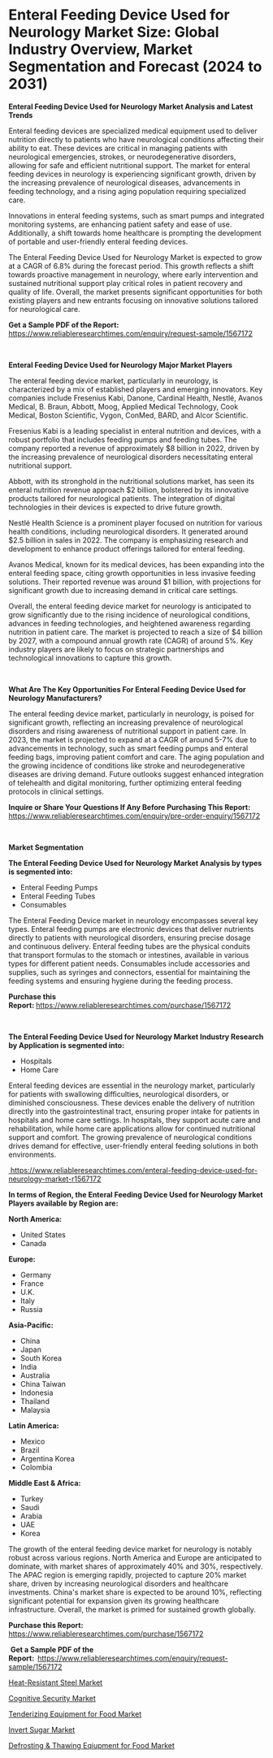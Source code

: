 <p><h1>Enteral Feeding Device Used for Neurology Market Size: Global Industry Overview, Market Segmentation and Forecast (2024 to 2031)</h1></p><p><strong>Enteral Feeding Device Used for Neurology Market Analysis and Latest Trends</strong></p>
<p><p>Enteral feeding devices are specialized medical equipment used to deliver nutrition directly to patients who have neurological conditions affecting their ability to eat. These devices are critical in managing patients with neurological emergencies, strokes, or neurodegenerative disorders, allowing for safe and efficient nutritional support. The market for enteral feeding devices in neurology is experiencing significant growth, driven by the increasing prevalence of neurological diseases, advancements in feeding technology, and a rising aging population requiring specialized care.</p><p>Innovations in enteral feeding systems, such as smart pumps and integrated monitoring systems, are enhancing patient safety and ease of use. Additionally, a shift towards home healthcare is prompting the development of portable and user-friendly enteral feeding devices. </p><p>The Enteral Feeding Device Used for Neurology Market is expected to grow at a CAGR of 6.8% during the forecast period. This growth reflects a shift towards proactive management in neurology, where early intervention and sustained nutritional support play critical roles in patient recovery and quality of life. Overall, the market presents significant opportunities for both existing players and new entrants focusing on innovative solutions tailored for neurological care.</p></p>
<p><strong>Get a Sample PDF of the Report:&nbsp;</strong> <a href="https://www.reliableresearchtimes.com/enquiry/request-sample/1567172">https://www.reliableresearchtimes.com/enquiry/request-sample/1567172</a></p>
<p>&nbsp;</p>
<p><strong>Enteral Feeding Device Used for Neurology Major Market Players</strong></p>
<p><p>The enteral feeding device market, particularly in neurology, is characterized by a mix of established players and emerging innovators. Key companies include Fresenius Kabi, Danone, Cardinal Health, Nestlé, Avanos Medical, B. Braun, Abbott, Moog, Applied Medical Technology, Cook Medical, Boston Scientific, Vygon, ConMed, BARD, and Alcor Scientific.</p><p>Fresenius Kabi is a leading specialist in enteral nutrition and devices, with a robust portfolio that includes feeding pumps and feeding tubes. The company reported a revenue of approximately $8 billion in 2022, driven by the increasing prevalence of neurological disorders necessitating enteral nutritional support.</p><p>Abbott, with its stronghold in the nutritional solutions market, has seen its enteral nutrition revenue approach $2 billion, bolstered by its innovative products tailored for neurological patients. The integration of digital technologies in their devices is expected to drive future growth.</p><p>Nestlé Health Science is a prominent player focused on nutrition for various health conditions, including neurological disorders. It generated around $2.5 billion in sales in 2022. The company is emphasizing research and development to enhance product offerings tailored for enteral feeding.</p><p>Avanos Medical, known for its medical devices, has been expanding into the enteral feeding space, citing growth opportunities in less invasive feeding solutions. Their reported revenue was around $1 billion, with projections for significant growth due to increasing demand in critical care settings.</p><p>Overall, the enteral feeding device market for neurology is anticipated to grow significantly due to the rising incidence of neurological conditions, advances in feeding technologies, and heightened awareness regarding nutrition in patient care. The market is projected to reach a size of $4 billion by 2027, with a compound annual growth rate (CAGR) of around 5%. Key industry players are likely to focus on strategic partnerships and technological innovations to capture this growth.</p></p>
<p>&nbsp;</p>
<p><strong>What Are The Key Opportunities For Enteral Feeding Device Used for Neurology Manufacturers?</strong></p>
<p><p>The enteral feeding device market, particularly in neurology, is poised for significant growth, reflecting an increasing prevalence of neurological disorders and rising awareness of nutritional support in patient care. In 2023, the market is projected to expand at a CAGR of around 5-7% due to advancements in technology, such as smart feeding pumps and enteral feeding bags, improving patient comfort and care. The aging population and the growing incidence of conditions like stroke and neurodegenerative diseases are driving demand. Future outlooks suggest enhanced integration of telehealth and digital monitoring, further optimizing enteral feeding protocols in clinical settings.</p></p>
<p><strong>Inquire or Share Your Questions If Any Before Purchasing This Report:</strong> <a href="https://www.reliableresearchtimes.com/enquiry/pre-order-enquiry/1567172">https://www.reliableresearchtimes.com/enquiry/pre-order-enquiry/1567172</a></p>
<p>&nbsp;</p>
<p><strong>Market Segmentation</strong></p>
<p><strong>The Enteral Feeding Device Used for Neurology Market Analysis by types is segmented into:</strong></p>
<p><ul><li>Enteral Feeding Pumps</li><li>Enteral Feeding Tubes</li><li>Consumables</li></ul></p>
<p><p>The Enteral Feeding Device market in neurology encompasses several key types. Enteral feeding pumps are electronic devices that deliver nutrients directly to patients with neurological disorders, ensuring precise dosage and continuous delivery. Enteral feeding tubes are the physical conduits that transport formulas to the stomach or intestines, available in various types for different patient needs. Consumables include accessories and supplies, such as syringes and connectors, essential for maintaining the feeding systems and ensuring hygiene during the feeding process.</p></p>
<p><strong>Purchase this Report:&nbsp;</strong><a href="https://www.reliableresearchtimes.com/purchase/1567172">https://www.reliableresearchtimes.com/purchase/1567172</a></p>
<p>&nbsp;</p>
<p><strong>The Enteral Feeding Device Used for Neurology Market Industry Research by Application is segmented into:</strong></p>
<p><ul><li>Hospitals</li><li>Home Care</li></ul></p>
<p><p>Enteral feeding devices are essential in the neurology market, particularly for patients with swallowing difficulties, neurological disorders, or diminished consciousness. These devices enable the delivery of nutrition directly into the gastrointestinal tract, ensuring proper intake for patients in hospitals and home care settings. In hospitals, they support acute care and rehabilitation, while home care applications allow for continued nutritional support and comfort. The growing prevalence of neurological conditions drives demand for effective, user-friendly enteral feeding solutions in both environments.</p></p>
<p><a href="https://www.reliableresearchtimes.com/enteral-feeding-device-used-for-neurology-market-r1567172">&nbsp;https://www.reliableresearchtimes.com/enteral-feeding-device-used-for-neurology-market-r1567172</a></p>
<p><strong>In terms of Region, the Enteral Feeding Device Used for Neurology Market Players available by Region are:</strong></p>
<p>
    <p> <strong> North America: </strong>
        <ul>
            <li>United States</li>
            <li>Canada</li>
        </ul>
        </p> 
    <p> <strong> Europe: </strong>
        <ul>
            <li>Germany</li>
            <li>France</li>
            <li>U.K.</li>
            <li>Italy</li>
            <li>Russia</li>
        </ul>
        </p> 
    <p> <strong> Asia-Pacific: </strong>
        <ul>
            <li>China</li>
            <li>Japan</li>
            <li>South Korea</li>
            <li>India</li>
            <li>Australia</li>
            <li>China Taiwan</li>
            <li>Indonesia</li>
            <li>Thailand</li>
            <li>Malaysia</li>
        </ul>
        </p> 
    <p> <strong> Latin America: </strong>
        <ul>
            <li>Mexico</li>
            <li>Brazil</li>
            <li>Argentina Korea</li>
            <li>Colombia</li>
        </ul>
        </p> 
    <p> <strong> Middle East & Africa: </strong>
        <ul>
            <li>Turkey</li>
            <li>Saudi</li>
            <li>Arabia</li>
            <li>UAE</li>
            <li>Korea</li>
        </ul>
    </p>
    </p>
<p><p>The growth of the enteral feeding device market for neurology is notably robust across various regions. North America and Europe are anticipated to dominate, with market shares of approximately 40% and 30%, respectively. The APAC region is emerging rapidly, projected to capture 20% market share, driven by increasing neurological disorders and healthcare investments. China's market share is expected to be around 10%, reflecting significant potential for expansion given its growing healthcare infrastructure. Overall, the market is primed for sustained growth globally.</p></p>
<p><strong>Purchase this Report: </strong><a href="https://www.reliableresearchtimes.com/purchase/1567172">https://www.reliableresearchtimes.com/purchase/1567172</a></p>
<p>&nbsp;<strong>Get a Sample PDF of the Report:&nbsp;&nbsp;</strong><a href="https://www.reliableresearchtimes.com/enquiry/request-sample/1567172">https://www.reliableresearchtimes.com/enquiry/request-sample/1567172</a></p>
<p><strong></strong></p>
<p><p><a href="https://medium.com/@val0mzimin/heat-resistant-steel-market-trends-and-regional-insights-forecasted-for-period-from-2024-to-2031-534142bc70bb?postPublishedType=repub">Heat-Resistant Steel Market</a></p><p><a href="https://www.linkedin.com/pulse/driving-market-forces-cognitive-security-trends-future-forecasts-zfyre?trackingId=b0cfAJo3Tby2LZEsUMGIDQ%3D%3D">Cognitive Security Market</a></p><p><a href="https://issuu.com/reportprime-2/docs/tenderizing-equipment-for-food-mark_f96966d68989b3">Tenderizing Equipment for Food Market</a></p><p><a href="https://www.linkedin.com/pulse/invert-sugar-market-global-insights-regional-analysis-2024--29v2e?trackingId=H4iuPPWbTGmF2zXRierTNA%3D%3D">Invert Sugar Market</a></p><p><a href="https://issuu.com/reportprime-2/docs/defrosting-thawing-eqiupment-for-fo_e378426f4ab8c6">Defrosting & Thawing Eqiupment for Food Market</a></p></p>